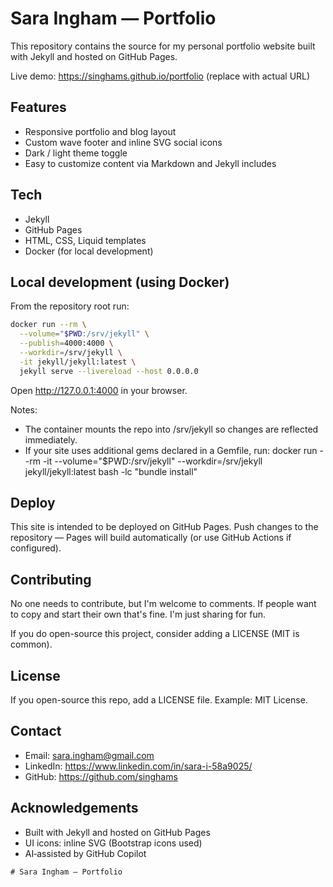 # Sara Ingham — Portfolio

This repository contains the source for my personal portfolio website built with Jekyll and hosted on GitHub Pages.

Live demo: https://singhams.github.io/portfolio (replace with actual URL)

## Features
- Responsive portfolio and blog layout
- Custom wave footer and inline SVG social icons
- Dark / light theme toggle
- Easy to customize content via Markdown and Jekyll includes

## Tech
- Jekyll
- GitHub Pages
- HTML, CSS, Liquid templates
- Docker (for local development)

## Local development (using Docker)
From the repository root run:

```bash
docker run --rm \
  --volume="$PWD:/srv/jekyll" \
  --publish=4000:4000 \
  --workdir=/srv/jekyll \
  -it jekyll/jekyll:latest \
  jekyll serve --livereload --host 0.0.0.0
```

Open http://127.0.0.1:4000 in your browser.

Notes:
- The container mounts the repo into /srv/jekyll so changes are reflected immediately.
- If your site uses additional gems declared in a Gemfile, run:
  docker run --rm -it --volume="$PWD:/srv/jekyll" --workdir=/srv/jekyll jekyll/jekyll:latest bash -lc "bundle install"

## Deploy
This site is intended to be deployed on GitHub Pages. Push changes to the repository — Pages will build automatically (or use GitHub Actions if configured).

## Contributing
No one needs to contribute, but I'm welcome to comments. If people want to copy and start their own that's fine. I'm just sharing for fun.

If you do open-source this project, consider adding a LICENSE (MIT is common).

## License
If you open-source this repo, add a LICENSE file. Example: MIT License.

## Contact
- Email: sara.ingham@gmail.com
- LinkedIn: https://www.linkedin.com/in/sara-i-58a9025/
- GitHub: https://github.com/singhams

## Acknowledgements
- Built with Jekyll and hosted on GitHub Pages
- UI icons: inline SVG (Bootstrap icons used)
- AI‑assisted by GitHub Copilot
```<!-- filepath: /Users/saraingham/portfolio/README.md -->
# Sara Ingham — Portfolio